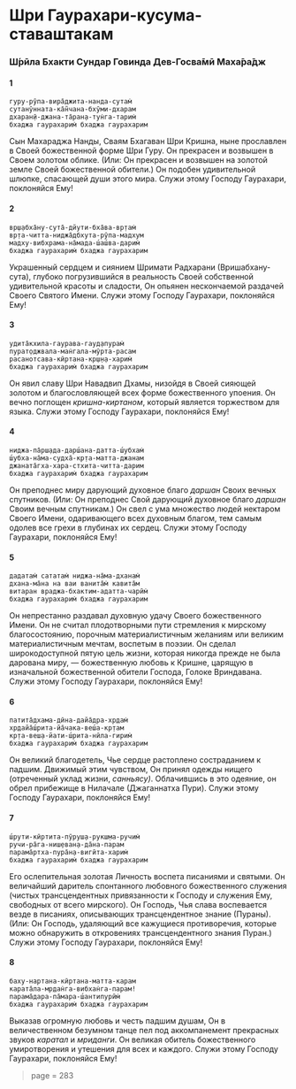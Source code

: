 # Шри Гаурахари-кусума-ставаштакам

### Ш́рӣла Бхакти Сундар Говинда Дев-Госва̄мӣ Маха̄ра̄дж

#### 1

    гуру-рӯпа-вира̄джита-нанда-сутам̇
    сутанӯнната-ка̄н̃чана-бхӯми-дхарам
    дхаран̣ӣ-джана-та̄ран̣а-тун̇га-тарим̇
    бхаджа гаурахарим̇ бхаджа гаурахарим

Сын Махараджа Нанды, Сваям Бхагаван Шри Кришна, ныне прославлен в Своей божественной форме Шри Гуру. Он прекрасен и возвышен в Своем золотом облике. (Или: Он прекрасен и возвышен на золотой земле Своей божественной обители.) Он подобен удивительной шлюпке, спасающей души этого мира. Служи этому Господу Гаурахари, поклоняйся Ему!

#### 2

    вр̣ш̣абха̄ну-сута̄-дйути-бха̄ва-вр̣там̇
    вр̣та-читта-ниджа̄дбхута-рӯпа-мадхум
    мадху-вибхрама-на̄мада-ш́аш́ва-дарим̇
    бхаджа гаурахарим̇ бхаджа гаурахарим

Украшенный сердцем и сиянием Шримати Радхарани (Вришабхану-сута), глубоко погрузившийся в реальность Своей собственной удивительной красоты и сладости, Он опьянен нескончаемой раздачей Своего Святого Имени. Служи этому Господу Гаурахари, поклоняйся Ему!

#### 3

    удита̄кхила-гаурава-гауд̣апурам̇
    пурат̣оджвала-ман̇гала-мӯрта-расам
    расанотсава-кӣртана-кр̣ш̣н̣а-харим̇
    бхаджа гаурахарим̇ бхаджа гаурахарим

Он явил славу Шри Навадвип Дхамы, низойдя в Своей сияющей золотом и благословляющей всех форме божественного упоения. Он вечно поглощен *кришна-киртаном*, который является торжеством для языка. Служи этому Господу Гаурахари, поклоняйся Ему!

#### 4

    ниджа-па̄рш̣ада-дарш́ана-датта-ш́убхам̇
    ш́убха-на̄ма-судха̄-кр̣та-матта-джанам
    джаната̄гха-хара-стхита-читта-дарим
    бхаджа гаурахарим̇ бхаджа гаурахарим

Он преподнес миру дарующий духовное благо *даршан* Своих вечных спутников. (Или: Он преподнес Свой дарующий духовное благо *даршан* Своим вечным спутникам.) Он свел с ума множество людей нектаром Своего Имени, одаривающего всех духовным благом, тем самым одолев все грехи в глубинах их сердец. Служи этому Господу Гаурахари, поклоняйся Ему!

#### 5

    дадатам̇ сататам̇ ниджа-на̄ма-дханам̇
    дхана-ма̄на на ваи ванита̄м̇ кавита̄м
    витаран враджа-бхактим-адатта-чарӣм̇
    бхаджа гаурахарим̇ бхаджа гаурахарим

Он непрестанно раздавал духовную удачу Своего божественного Имени. Он не считал плодотворными пути стремления к мирскому благосостоянию, порочным материалистичным желаниям или великим материалистичным мечтам, воспетым в поэзии. Он сделал широкодоступной пятую цель жизни, которая никогда прежде не была дарована миру, — божественную любовь к Кришне, царящую в изначальной божественной обители Господа, Голоке Вриндавана. Служи этому Господу Гаурахари, поклоняйся Ему!

#### 6

    патита̄дхама-дӣна-дайа̄дра-хр̣дам̇
    хр̣дайа̄ш́рита-йа̄чака-веш́а-кр̣там
    кр̣та-веш̣а-йати-ш́рита-нӣла-гирим̇
    бхаджа гаурахарим̇ бхаджа гаурахарим

Он великий благодетель, Чье сердце растоплено состраданием к падшим. Движимый этим чувством, Он принял одежды нищего (отреченный уклад жизни, *санньясу)*. Облачившись в это одеяние, он обрел прибежище в Нилачале (Джаганнатха Пури). Служи этому Господу Гаурахари, поклоняйся Ему!

#### 7

    ш́рути-кӣртита-пӯруш̣а-рукш̣ма-ручим̇
    ручи-ра̄га-ниш̣еван̣а-да̄на-парам
    парама̄ртха-пура̄н̣а-вигӣта-харим̇
    бхаджа гаурахарим̇ бхаджа гаурахарим

Его ослепительная золотая Личность воспета писаниями и святыми. Он величайший даритель спонтанного любовного божественного служения (чистых трансцендентных привязанности к Господу и служения Ему, свободных от всего мирского). Он Господь, Чья слава воспевается везде в писаниях, описывающих трансцендентное знание (Пураны). (Или: Он Господь, удаляющий все кажущиеся противоречия, которые можно обнаружить в откровениях трансцендентного знания Пуран.) Служи этому Господу Гаурахари, поклоняйся Ему!

#### 8

    баху-нартана-кӣртана-матта-карам
    карата̄ла-мр̣дан̇га-вибхан̇га-парам!
    парама̄дара-па̄мара-ш́антипурӣм̇
    бхаджа гаурахарим̇ бхаджа гаурахарим

Выказав огромную любовь и честь падшим душам, Он в величественном безумном танце пел под аккомпанемент прекрасных звуков *каратал* и *мриданги*. Он великая обитель божественного умиротворения и утешения для всех и каждого. Служи этому Господу Гаурахари, поклоняйся Ему!


> page = 283